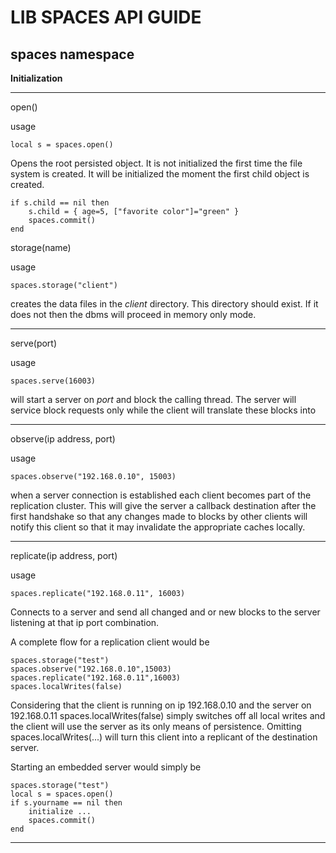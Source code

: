 ****LIB SPACES API GUIDE****
==================

spaces namespace
---
**Initialization**
***
open()

usage

    local s = spaces.open()

Opens the root persisted object. It is not initialized the first time the 
file system is created. It will be initialized the moment the first child object is created.


    if s.child == nil then
        s.child = { age=5, ["favorite color"]="green" }
        spaces.commit()
    end    


storage(name)

usage

    spaces.storage("client")

creates the data files in the _client_ directory. This directory should exist. If it does not then
the dbms will proceed in memory only mode.

***
serve(port)

usage

    spaces.serve(16003)

will start a server on *port* and block the calling thread. The server will service block requests only while the client 
will translate these blocks into

***
observe(ip address, port)

usage
    
    spaces.observe("192.168.0.10", 15003)
    

when a server connection is established each client becomes part of the replication cluster. This will give the server 
a callback destination after the first handshake so that any changes made to blocks by other clients
will notify this client so that it may invalidate the appropriate caches locally.

***
replicate(ip address, port)

usage
    
    spaces.replicate("192.168.0.11", 16003)
   
Connects to a server and send all changed and or new blocks to the server listening at that
ip port combination.

A complete flow for a replication client would be

    spaces.storage("test")
    spaces.observe("192.168.0.10",15003)
    spaces.replicate("192.168.0.11",16003)
    spaces.localWrites(false)
    
Considering that the client is running on ip 192.168.0.10 and the server on 192.168.0.11
spaces.localWrites(false) simply switches off all local writes and the client will use the
server as its only means of persistence. Omitting spaces.localWrites(...) will turn this 
client into a replicant of the destination server. 

Starting an embedded server would simply be
    
    spaces.storage("test")
    local s = spaces.open()
    if s.yourname == nil then
        initialize ...
        spaces.commit()
    end
***

 
